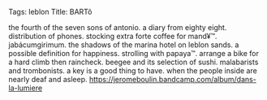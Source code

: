 Tags: leblon
Title: BARTô
  
the fourth of the seven sons of antonio. a diary from eighty eight. distribution of phones. stocking extra forte coffee for mand¥™. jabácumgirimum. the shadows of the marina hotel on leblon sands. a possible definition for happiness. strolling with papaya™. arrange a bike for a hard climb then raincheck. beegee and its selection of sushi. malabarists and trombonists. a key is a good thing to have. when the people inside are nearly deaf and asleep.
<https://jeromeboulin.bandcamp.com/album/dans-la-lumiere>